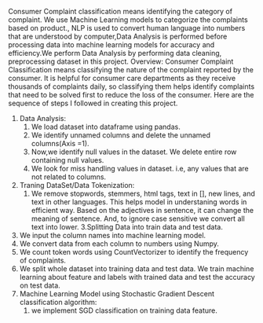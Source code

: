 Consumer Complaint classification means identifying the category of complaint. We use Machine Learning models to categorize the complaints based on product., NLP is used to convert human language into numbers that are understood by computer,Data Analysis is performed before processing data into machine learning models for accuracy and efficiency.We perform Data Analysis by performing data cleaning, preprocessing dataset in this project. 
Overview: Consumer Complaint Classification means classifying the nature of the complaint reported by the consumer. It is helpful for consumer care departments as they receive thousands of complaints daily, so classifying them helps identify complaints that need to be solved first to reduce the loss of the consumer. Here are the sequence of steps I followed in creating this project.

1. Data Analysis:
      1. We load dataset into dataframe using pandas.
      2. We identify unnamed columns and delete the unnamed columns(Axis =1).
      3. Now,we identify null values in the dataset. We delete entire row containing null values.
      4. We look for miss handling values in dataset. i.e, any values that are not related to columns.
2. Traning DataSet/Data Tokenization:
      1. We remove stopwords, stemmers, html tags, text in [], new lines, and text in other languages. This helps model in understaning words in efficient way. Based on the adjectives in sentence, it can change the meaning of sentence. And, to ignore case sensitive we convert all text into lower.
3.Splitting Data into train data and test data.
 1. We input the column names into machine learning model.
 2. We convert data from each column to numbers using Numpy.
 3. We count token words using CountVectorizer to identify the frequency of complaints.
 4. We split whole dataset into training data and test data. We train machine learning about feature and labels with trained data and test the accuracy on test data.
4. Machine Learning Model using  Stochastic Gradient Descent classification algorithm:
    1. we implement SGD classification on training data feature.
